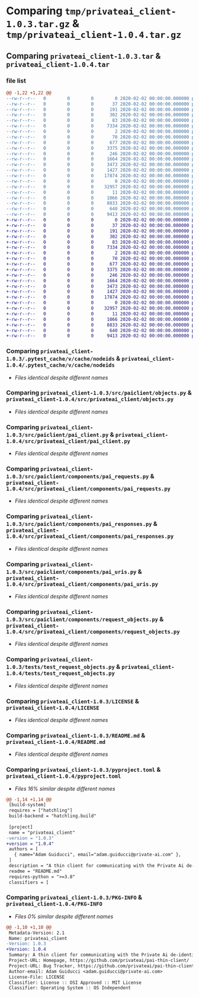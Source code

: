 # Comparing `tmp/privateai_client-1.0.3.tar.gz` & `tmp/privateai_client-1.0.4.tar.gz`

## Comparing `privateai_client-1.0.3.tar` & `privateai_client-1.0.4.tar`

### file list

```diff
@@ -1,22 +1,22 @@
--rw-r--r--   0        0        0        0 2020-02-02 00:00:00.000000 privateai_client-1.0.3/__init__.py
--rw-r--r--   0        0        0       37 2020-02-02 00:00:00.000000 privateai_client-1.0.3/.pytest_cache/.gitignore
--rw-r--r--   0        0        0      191 2020-02-02 00:00:00.000000 privateai_client-1.0.3/.pytest_cache/CACHEDIR.TAG
--rw-r--r--   0        0        0      302 2020-02-02 00:00:00.000000 privateai_client-1.0.3/.pytest_cache/README.md
--rw-r--r--   0        0        0       83 2020-02-02 00:00:00.000000 privateai_client-1.0.3/.pytest_cache/v/cache/lastfailed
--rw-r--r--   0        0        0     7334 2020-02-02 00:00:00.000000 privateai_client-1.0.3/.pytest_cache/v/cache/nodeids
--rw-r--r--   0        0        0        2 2020-02-02 00:00:00.000000 privateai_client-1.0.3/.pytest_cache/v/cache/stepwise
--rw-r--r--   0        0        0       70 2020-02-02 00:00:00.000000 privateai_client-1.0.3/src/paiclient/__init__.py
--rw-r--r--   0        0        0      677 2020-02-02 00:00:00.000000 privateai_client-1.0.3/src/paiclient/objects.py
--rw-r--r--   0        0        0     3375 2020-02-02 00:00:00.000000 privateai_client-1.0.3/src/paiclient/pai_client.py
--rw-r--r--   0        0        0      246 2020-02-02 00:00:00.000000 privateai_client-1.0.3/src/paiclient/components/__init__.py
--rw-r--r--   0        0        0     1664 2020-02-02 00:00:00.000000 privateai_client-1.0.3/src/paiclient/components/pai_requests.py
--rw-r--r--   0        0        0     3473 2020-02-02 00:00:00.000000 privateai_client-1.0.3/src/paiclient/components/pai_responses.py
--rw-r--r--   0        0        0     1427 2020-02-02 00:00:00.000000 privateai_client-1.0.3/src/paiclient/components/pai_uris.py
--rw-r--r--   0        0        0    17874 2020-02-02 00:00:00.000000 privateai_client-1.0.3/src/paiclient/components/request_objects.py
--rw-r--r--   0        0        0        0 2020-02-02 00:00:00.000000 privateai_client-1.0.3/tests/__init__.py
--rw-r--r--   0        0        0    32957 2020-02-02 00:00:00.000000 privateai_client-1.0.3/tests/test_request_objects.py
--rw-r--r--   0        0        0       11 2020-02-02 00:00:00.000000 privateai_client-1.0.3/.gitignore
--rw-r--r--   0        0        0     1066 2020-02-02 00:00:00.000000 privateai_client-1.0.3/LICENSE
--rw-r--r--   0        0        0     8833 2020-02-02 00:00:00.000000 privateai_client-1.0.3/README.md
--rw-r--r--   0        0        0      640 2020-02-02 00:00:00.000000 privateai_client-1.0.3/pyproject.toml
--rw-r--r--   0        0        0     9413 2020-02-02 00:00:00.000000 privateai_client-1.0.3/PKG-INFO
+-rw-r--r--   0        0        0        0 2020-02-02 00:00:00.000000 privateai_client-1.0.4/__init__.py
+-rw-r--r--   0        0        0       37 2020-02-02 00:00:00.000000 privateai_client-1.0.4/.pytest_cache/.gitignore
+-rw-r--r--   0        0        0      191 2020-02-02 00:00:00.000000 privateai_client-1.0.4/.pytest_cache/CACHEDIR.TAG
+-rw-r--r--   0        0        0      302 2020-02-02 00:00:00.000000 privateai_client-1.0.4/.pytest_cache/README.md
+-rw-r--r--   0        0        0       83 2020-02-02 00:00:00.000000 privateai_client-1.0.4/.pytest_cache/v/cache/lastfailed
+-rw-r--r--   0        0        0     7334 2020-02-02 00:00:00.000000 privateai_client-1.0.4/.pytest_cache/v/cache/nodeids
+-rw-r--r--   0        0        0        2 2020-02-02 00:00:00.000000 privateai_client-1.0.4/.pytest_cache/v/cache/stepwise
+-rw-r--r--   0        0        0       70 2020-02-02 00:00:00.000000 privateai_client-1.0.4/src/privateai_client/__init__.py
+-rw-r--r--   0        0        0      677 2020-02-02 00:00:00.000000 privateai_client-1.0.4/src/privateai_client/objects.py
+-rw-r--r--   0        0        0     3375 2020-02-02 00:00:00.000000 privateai_client-1.0.4/src/privateai_client/pai_client.py
+-rw-r--r--   0        0        0      246 2020-02-02 00:00:00.000000 privateai_client-1.0.4/src/privateai_client/components/__init__.py
+-rw-r--r--   0        0        0     1664 2020-02-02 00:00:00.000000 privateai_client-1.0.4/src/privateai_client/components/pai_requests.py
+-rw-r--r--   0        0        0     3473 2020-02-02 00:00:00.000000 privateai_client-1.0.4/src/privateai_client/components/pai_responses.py
+-rw-r--r--   0        0        0     1427 2020-02-02 00:00:00.000000 privateai_client-1.0.4/src/privateai_client/components/pai_uris.py
+-rw-r--r--   0        0        0    17874 2020-02-02 00:00:00.000000 privateai_client-1.0.4/src/privateai_client/components/request_objects.py
+-rw-r--r--   0        0        0        0 2020-02-02 00:00:00.000000 privateai_client-1.0.4/tests/__init__.py
+-rw-r--r--   0        0        0    32957 2020-02-02 00:00:00.000000 privateai_client-1.0.4/tests/test_request_objects.py
+-rw-r--r--   0        0        0       11 2020-02-02 00:00:00.000000 privateai_client-1.0.4/.gitignore
+-rw-r--r--   0        0        0     1066 2020-02-02 00:00:00.000000 privateai_client-1.0.4/LICENSE
+-rw-r--r--   0        0        0     8833 2020-02-02 00:00:00.000000 privateai_client-1.0.4/README.md
+-rw-r--r--   0        0        0      640 2020-02-02 00:00:00.000000 privateai_client-1.0.4/pyproject.toml
+-rw-r--r--   0        0        0     9413 2020-02-02 00:00:00.000000 privateai_client-1.0.4/PKG-INFO
```

### Comparing `privateai_client-1.0.3/.pytest_cache/v/cache/nodeids` & `privateai_client-1.0.4/.pytest_cache/v/cache/nodeids`

 * *Files identical despite different names*

### Comparing `privateai_client-1.0.3/src/paiclient/objects.py` & `privateai_client-1.0.4/src/privateai_client/objects.py`

 * *Files identical despite different names*

### Comparing `privateai_client-1.0.3/src/paiclient/pai_client.py` & `privateai_client-1.0.4/src/privateai_client/pai_client.py`

 * *Files identical despite different names*

### Comparing `privateai_client-1.0.3/src/paiclient/components/pai_requests.py` & `privateai_client-1.0.4/src/privateai_client/components/pai_requests.py`

 * *Files identical despite different names*

### Comparing `privateai_client-1.0.3/src/paiclient/components/pai_responses.py` & `privateai_client-1.0.4/src/privateai_client/components/pai_responses.py`

 * *Files identical despite different names*

### Comparing `privateai_client-1.0.3/src/paiclient/components/pai_uris.py` & `privateai_client-1.0.4/src/privateai_client/components/pai_uris.py`

 * *Files identical despite different names*

### Comparing `privateai_client-1.0.3/src/paiclient/components/request_objects.py` & `privateai_client-1.0.4/src/privateai_client/components/request_objects.py`

 * *Files identical despite different names*

### Comparing `privateai_client-1.0.3/tests/test_request_objects.py` & `privateai_client-1.0.4/tests/test_request_objects.py`

 * *Files identical despite different names*

### Comparing `privateai_client-1.0.3/LICENSE` & `privateai_client-1.0.4/LICENSE`

 * *Files identical despite different names*

### Comparing `privateai_client-1.0.3/README.md` & `privateai_client-1.0.4/README.md`

 * *Files identical despite different names*

### Comparing `privateai_client-1.0.3/pyproject.toml` & `privateai_client-1.0.4/pyproject.toml`

 * *Files 16% similar despite different names*

```diff
@@ -1,14 +1,14 @@
 [build-system]
 requires = ["hatchling"]
 build-backend = "hatchling.build"
 
 [project]
 name = "privateai_client"
-version = "1.0.3"
+version = "1.0.4"
 authors = [
   { name="Adam Guiducci", email="adam.guiducci@private-ai.com" },
 ]
 description = "A thin client for communicating with the Private Ai de-identication api."
 readme = "README.md"
 requires-python = ">=3.8"
 classifiers = [
```

### Comparing `privateai_client-1.0.3/PKG-INFO` & `privateai_client-1.0.4/PKG-INFO`

 * *Files 0% similar despite different names*

```diff
@@ -1,10 +1,10 @@
 Metadata-Version: 2.1
 Name: privateai_client
-Version: 1.0.3
+Version: 1.0.4
 Summary: A thin client for communicating with the Private Ai de-identication api.
 Project-URL: Homepage, https://github.com/privateai/pai-thin-client/
 Project-URL: Bug Tracker, https://github.com/privateai/pai-thin-client/issues
 Author-email: Adam Guiducci <adam.guiducci@private-ai.com>
 License-File: LICENSE
 Classifier: License :: OSI Approved :: MIT License
 Classifier: Operating System :: OS Independent
```

